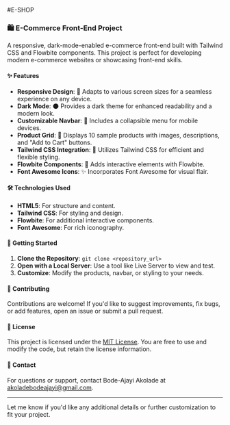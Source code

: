 #E-SHOP
### 🛍️ E-Commerce Front-End Project

A responsive, dark-mode-enabled e-commerce front-end built with Tailwind CSS and Flowbite components. This project is perfect for developing modern e-commerce websites or showcasing front-end skills.

#### ✨ Features
- **Responsive Design**: 📱 Adapts to various screen sizes for a seamless experience on any device.
- **Dark Mode**: 🌑 Provides a dark theme for enhanced readability and a modern look.
- **Customizable Navbar**: 🍔 Includes a collapsible menu for mobile devices.
- **Product Grid**: 🛒 Displays 10 sample products with images, descriptions, and "Add to Cart" buttons.
- **Tailwind CSS Integration**: 💨 Utilizes Tailwind CSS for efficient and flexible styling.
- **Flowbite Components**: 🎈 Adds interactive elements with Flowbite.
- **Font Awesome Icons**: ✨ Incorporates Font Awesome for visual flair.

#### 🛠️ Technologies Used
- **HTML5**: For structure and content.
- **Tailwind CSS**: For styling and design.
- **Flowbite**: For additional interactive components.
- **Font Awesome**: For rich iconography.

#### 🚀 Getting Started
1. **Clone the Repository**: `git clone <repository_url>`
2. **Open with a Local Server**: Use a tool like Live Server to view and test.
3. **Customize**: Modify the products, navbar, or styling to your needs.

#### 🤝 Contributing
Contributions are welcome! If you'd like to suggest improvements, fix bugs, or add features, open an issue or submit a pull request.

#### 📜 License
This project is licensed under the [MIT License](LICENSE). You are free to use and modify the code, but retain the license information.

#### 📧 Contact
For questions or support, contact Bode-Ajayi Akolade at akoladebodeajayi@gmail.com.

---

Let me know if you'd like any additional details or further customization to fit your project.
